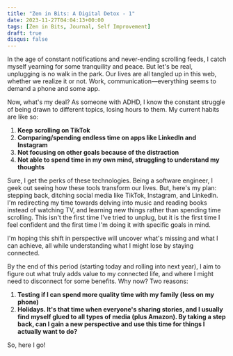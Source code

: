 ```yaml
---
title: "Zen in Bits: A Digital Detox - 1"
date: 2023-11-27T04:04:13+00:00
tags: [Zen in Bits, Journal, Self Improvement]
draft: true
disqus: false
---
```

In the age of constant notifications and never-ending scrolling feeds, I catch myself yearning for some tranquility and peace. But let's be real, unplugging is no walk in the park. Our lives are all tangled up in this web, whether we realize it or not. Work, communication—everything seems to demand a phone and some app.

Now, what's my deal? As someone with ADHD, I know the constant struggle of being drawn to different topics, losing hours to them. My current habits are like so:

1. **Keep scrolling on TikTok**
2. **Comparing/spending endless time on apps like LinkedIn and Instagram**
3. **Not focusing on other goals because of the distraction**
4. **Not able to spend time in my own mind, struggling to understand my thoughts**

Sure, I get the perks of these technologies. Being a software engineer, I geek out seeing how these tools transform our lives. But, here's my plan: stepping back, ditching social media like TikTok, Instagram, and LinkedIn. I'm redirecting my time towards delving into music and reading books instead of watching TV, and learning new things rather than spending time scrolling. This isn't the first time I've tried to unplug, but it is the first time I feel confident and the first time I'm doing it with specific goals in mind.

I'm hoping this shift in perspective will uncover what's missing and what I can achieve, all while understanding what I might lose by staying connected.

By the end of this period (starting today and rolling into next year), I aim to figure out what truly adds value to my connected life, and where I might need to disconnect for some benefits. Why now? Two reasons:

1. **Testing if I can spend more quality time with my family (less on my phone)**
2. **Holidays. It's that time when everyone's sharing stories, and I usually find myself glued to all types of media (plus Amazon). By taking a step back, can I gain a new perspective and use this time for things I actually want to do?**

So, here I go!
